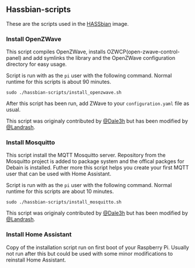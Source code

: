 ## Hassbian-scripts

These are the scripts used in the [HASSbian](https://github.com/home-assistant/pi-gen) image.

### Install OpenZWave
This script compiles OpenZWave, installs OZWCP(open-zwave-control-panel) and add symlinks the library and the OpenZWave configuration directory for easy usage.

Script is run with as the `pi` user with the following command. Normal runtime for this scripts is about 90 minutes.
```
sudo ./hassbian-scripts/install_openzwave.sh
```
After this script has been run, add ZWave to your `configuration.yaml` file as usual.

This script was originaly contributed by [@Dale3h](https://github.com/dale3h) but has been modified by [@Landrash](https://github.com/Landrash).

### Install Mosquitto
This script install the MQTT Mosquitto server. Repository from the Mosquitto project is added to package system and the offical packges for Debain is installed. Futher more this script helps you create your first MQTT user that can be used with Home Assistant.

Script is run with as the `pi` user with the following command. Normal runtime for this scripts are about 10 minutes.
```
sudo ./hassbian-scripts/install_mosquitto.sh
```
This script was originaly contributed by [@Dale3h](https://github.com/dale3h) but has been modified by [@Landrash](https://github.com/Landrash).

### Install Home Assistant
Copy of the installation script run on first boot of your Raspberry Pi. Usually not run after this but could be used with some minor modifications to reinstall Home Assistant.
